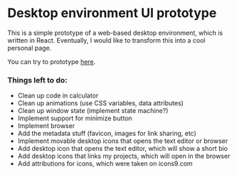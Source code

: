 # Desktop environment UI prototype

This is a simple prototype of a web-based desktop environment, which is written in React. Eventually, I would like to transform this into a cool personal page.

You can try to prototype [here](https://slambert.dev).

### Things left to do:

- Clean up code in calculator
- Clean up animations (use CSS variables, data attributes)
- Clean up window state (implement state machine?)
- Implement support for minimize button
- Implement browser
- Add the metadata stuff (favicon, images for link sharing, etc)
- Implement movable desktop icons that opens the text editor or browser
- Add desktop icon that opens the text editor, which will show a short bio
- Add desktop icons that links my projects, which will open in the browser
- Add attributions for icons, which were taken on icons9.com
